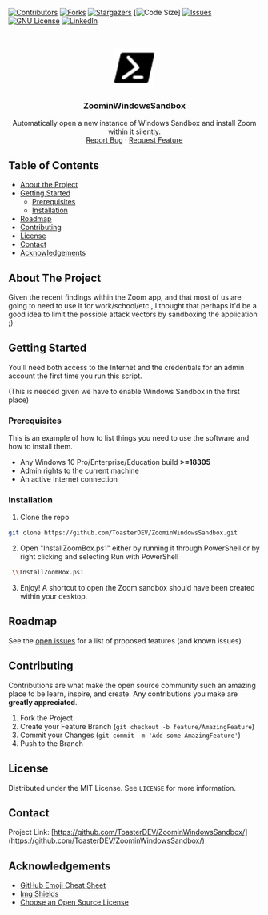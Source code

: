 <!-- PROJECT SHIELDS -->
<!--
*** I'm using markdown "reference style" links for readability.
*** Reference links are enclosed in brackets [ ] instead of parentheses ( ).
*** See the bottom of this document for the declaration of the reference variables
*** for contributors-url, forks-url, etc. This is an optional, concise syntax you may use.
*** https://www.markdownguide.org/basic-syntax/#reference-style-links
-->
[![Contributors][contributors-shield]][contributors-url]
[![Forks][forks-shield]][forks-url]
[![Stargazers][stars-shield]][stars-url]
[![Code Size][codesize-shield]]
[![Issues][issues-shield]][issues-url]
[![GNU License][license-shield]][license-url]
[![LinkedIn][linkedin-shield]][linkedin-url]



<!-- PROJECT LOGO -->
<br />
<p align="center">
  <a href="https://github.com/ToasterDEV/ZoominWindowsSandbox/">
    <img src="images/powershell.svg" alt="Logo" width="80" height="80">
  </a>

  <h3 align="center">ZoominWindowsSandbox</h3>

  <p align="center">
    Automatically open a new instance of Windows Sandbox and install Zoom within it silently.
    <br />
    <a href="https://github.com/ToasterDEV/ZoominWindowsSandbox/issues">Report Bug</a>
    ·
    <a href="https://github.com/ToasterDEV/ZoominWindowsSandbox/issues">Request Feature</a>
  </p>
</p>



<!-- TABLE OF CONTENTS -->
## Table of Contents

* [About the Project](#about-the-project)
* [Getting Started](#getting-started)
  * [Prerequisites](#prerequisites)
  * [Installation](#installation)
* [Roadmap](#roadmap)
* [Contributing](#contributing)
* [License](#license)
* [Contact](#contact)
* [Acknowledgements](#acknowledgements)



<!-- ABOUT THE PROJECT -->
## About The Project

Given the recent findings within the Zoom app, and that most of us are going to need to use it for work/school/etc., I thought that perhaps it'd be a good idea to limit the possible attack vectors by sandboxing the application ;)



<!-- GETTING STARTED -->
## Getting Started
You'll need both access to the Internet and the credentials for an admin account the first time you run this script.

(This is needed given we have to enable Windows Sandbox in the first place)

### Prerequisites

This is an example of how to list things you need to use the software and how to install them.
* Any Windows 10 Pro/Enterprise/Education build **>=18305**
* Admin rights to the current machine
* An active Internet connection

### Installation

1. Clone the repo
```sh
git clone https://github.com/ToasterDEV/ZoominWindowsSandbox.git
```
2. Open "InstallZoomBox.ps1"  either by running it through PowerShell or by right clicking and selecting Run with PowerShell
```sh
.\\InstallZoomBox.ps1
```
3. Enjoy! A shortcut to open the Zoom sandbox should have been created within your desktop.

## Roadmap

See the [open issues](https://github.com/ToasterDEV/ZoominWindowsSandbox/issues) for a list of proposed features (and known issues).



<!-- CONTRIBUTING -->
## Contributing

Contributions are what make the open source community such an amazing place to be learn, inspire, and create. Any contributions you make are **greatly appreciated**.

1. Fork the Project
2. Create your Feature Branch (`git checkout -b feature/AmazingFeature`)
3. Commit your Changes (`git commit -m 'Add some AmazingFeature'`)
4. Push to the Branch
<!-- LICENSE -->
## License

Distributed under the MIT License. See `LICENSE` for more information.



<!-- CONTACT -->
## Contact


Project Link: [https://github.com/ToasterDEV/ZoominWindowsSandbox/](https://github.com/ToasterDEV/ZoominWindowsSandbox/)



<!-- ACKNOWLEDGEMENTS -->
## Acknowledgements
* [GitHub Emoji Cheat Sheet](https://www.webpagefx.com/tools/emoji-cheat-sheet)
* [Img Shields](https://shields.io)
* [Choose an Open Source License](https://choosealicense.com)




<!-- MARKDOWN LINKS & IMAGES -->
<!-- https://www.markdownguide.org/basic-syntax/#reference-style-links -->
[contributors-shield]: https://img.shields.io/github/contributors/ToasterDEV/ZoominWindowsSandbox?style=for-the-badge
[contributors-url]: https://github.com/ToasterDEV/ZoominWindowsSandbox/graphs/contributors
[forks-shield]: https://img.shields.io/github/forks/ToasterDEV/ZoominWindowsSandbox?style=for-the-badge&logo=microsoft
[forks-url]: https://github.com/ToasterDEV/ZoominWindowsSandbox/Best-README-Template/network/members
[stars-shield]: https://img.shields.io/github/stars/ToasterDEV/ZoominWindowsSandbox?style=for-the-badge&logo=microsoft
[stars-url]: https://github.com/ToasterDEV/ZoominWindowsSandbox/stargazers
[issues-shield]: https://img.shields.io/github/issues/ToasterDEV/ZoominWindowsSandbox?style=for-the-badge&logo=microsoft
[issues-url]: https://github.com/ToasterDEV/ZoominWindowsSandbox/issues
[license-shield]: https://img.shields.io/github/license/ToasterDEV/ZoominWindowsSandbox?style=for-the-badge&logo=microsoft
[license-url]: https://github.com/ToasterDEV/ZoominWindowsSandbox/Best-README-Template/blob/master/LICENSE.txt
[linkedin-shield]: https://img.shields.io/badge/-LinkedIn-black.svg?style=style=for-the-badge&logo=linkedin&colorB=555
[linkedin-url]: https://www.linkedin.com/in/arturo-j-alejandro-mor%C3%A1n-rouzaud-bb4699165/
[codesize-shield]: https://img.shields.io/github/languages/code-size/ToasterDEV/ZoominWindowsSandbox?style=for-the-badge